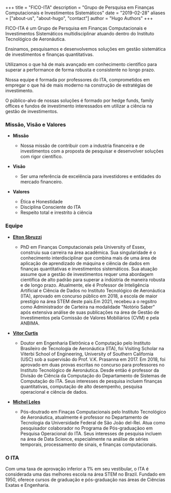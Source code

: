 +++
title = "FICO-ITA"
description = "Grupo de Persquisa em Finanças Computacionais e Investimentos Sistemáticos"
date = "2019-02-28"
aliases = ["about-us", "about-hugo", "contact"]
author = "Hugo Authors"
+++

FICO-ITA é um Grupo de Persquisa em Finanças Computacionais e Investimentos Sistemáticos multidisciplinar atuando dentro do Instituto Tecnológico de Aeronáutica.

Ensinamos, pesquisamos e desenvolvemos soluções em gestão sistemática de investimentos e finanças quantitativas.

Utilizamos o que há de mais avançado em conhecimento científico para superar a performance de forma robusta e consistente no longo prazo.

Nossa equipe é formada por professores do ITA, comprometidos em empregar o que há de mais moderno na construção de estratégias de investimento.

O público-alvo de nossas soluções é formado por hedge funds, family offices e fundos de investimento interessados em utilizar a ciência na gestão de investimentos.

### Missão, Visão e Valores

* **Missão**
    - Nossa missão de contribuir com a industria financeira e de investimentos com a proposta de pesquisar e desenvolver soluções com rigor científico.

* **Visão**
    - Ser uma referência de excelência para investidores e entidades do mercado financeiro.

* **Valores**
    - Ética e Honestidade
    - Disciplina Consciente do ITA
    - Respeito total e irrestrito à ciência

### Equipe

* [**Elton Sbruzzi**](https://www.linkedin.com/in/eltonsbruzzi/)
    - PhD em Finanças Computacionais pela University of Essex, construiu sua carreira na área acadêmica. Sua singularidade é o conhecimento interdisciplinar que combina mais de uma área de aplicação de aprendizado de máquina e ciência de dados em finanças quantitativas e investimentos sistemáticos. Sua atuação assume que a gestão de investimentos requer uma abordagem científica de alto padrão para superar a indústria de maneira robusta e de longo prazo. Atualmente, ele é Professor de Inteligência Artificial e Ciência de Dados no Instituto Tecnológico de Aeronáutica (ITA), aprovado em concurso público em 2018, a escola de maior prestígio na área STEM deste país.Em 2021, recebeu a o regsitro como Administrador de Carteira na modalidade "Notório Saber" após extensiva análise de suas publicações na área de Gestão de Investimentos pela Comissão de Valores Mobiliários (CVM) e pela ANBIMA.

* [**Vitor Curtis**](https://www.linkedin.com/in/vitor-curtis/)
    - Doutor em Engenharia Eletrônica e Computação pelo Instituto Brasileiro de Tecnologia de Aeronáutica (ITA), foi Visiting Scholar na Viterbi School of Engineering, University of Southern California (USC) sob a supervisão do Prof. V.K. Prasanna em 2017. Em 2018, foi aprovado em duas provas escritas no concurso para professores no Instituto Tecnológico de Aeronáutica. Desde então é professor da Divisão de Ciência da Computação do Departamento de Sistemas de Computação do ITA. Seus interesses de pesquisa incluem finanças quantitativas, computação de alto desempenho, pesquisa operacional e ciência de dados.

* [**Michel Leles**](https://www.linkedin.com/in/michel-leles/)
    - Pós-doutrado em Finaças Computacionais pelo Instituto Tecnológico de Aeronáutica, atualmente é professor no Departamento de Tecnologia da Universidade Federal de São João del-Rei. Atua como pesquisador colaborador no Programa de Pós-graduaçãoo em Pesquisa Operacional do ITA. Seus interesses de pesquisa incluem na área de Data Science, especialmente na análise de séries temporais, processamento de sinais, e finanças computacionais.
<!--
* [**Emilia Colonese**](https://www.linkedin.com/in/eclink/)
    - Doutora em Engenharia Eletrônica e Computação pelo Instituto Brasileiro de Tecnologia de Aeronáutica (ITA) Possui sólida experiência em modelagem de dados (relacional, dimensional e NoSQL), bancos de dados, big data e análise de dados, além de linguagens de banco de dados e análise de dados como SQL, SAS, Python e R. Dou aulas de Ciência de Dados e Engenharia de Computação Divisão de Ciências do ITA em cursos de graduação, pós-graduação e especialização. Como cientista e engenheiro de dados, atua desenhando e implementando projetos analíticos, desde as fases iniciais, definindo estratégias e requisitos até a entrega de resultados aos stakeholders. Realiza exploração e transformação de dados para preparar dados de qualidade para análise. Usa algoritmos de aprendizado de máquina supervisionados e não supervisionados para fornecer insights, relatórios ad hoc ou resultados dinâmicos para sistemas computacionais ou painéis de dados quantitativos ou qualitativos, estruturados ou não estruturados. Durante sua carreira, desenvolveu soft skills para comunicar e liderar equipes de desenvolvimento de projetos de TI, bem como estabelecer estratégias e requisitos para projetos com tomadores de decisão em níveis gerenciais e executivos.
-->
### O ITA
Com uma taxa de aprovação inferior a 1% em seu vestibular, o ITA é considerada uma das melhores escola na área STEM no Brazil. Fundado em 1950, oferece cursos de graduação e pós-graduação nas áreas de Ciências Exatas e Engenharia.